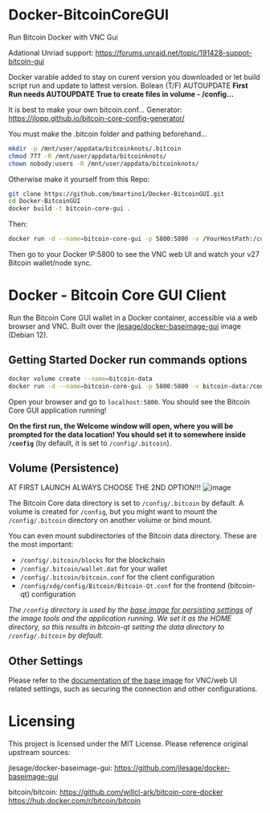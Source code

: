 # Docker-BitcoinCoreGUI
Run Bitcoin Docker with VNC Gui

Adational Unriad support: https://forums.unraid.net/topic/191428-suppot-bitcoin-gui

Docker varable added to stay on curent version you downloaded or let build script run and update to lattest version.
Bolean (T/F) AUTOUPDATE
**First Run needs AUTOUPDATE True to create files in volume - /config...**

It is best to make your own bitcoin.conf...
Generator: https://jlopp.github.io/bitcoin-core-config-generator/

You must make the .bitcoin folder and pathing beforehand...
```bash
mkdir -p /mnt/user/appdata/bitcoinknots/.bitcoin
chmod 777 -R /mnt/user/appdata/bitcoinknots/
chown nobody:users -R /mnt/user/appdata/bitcoinknots/
```

Otherwise make it yourself from this Repo:
```bash
git clone https://github.com/bmartino1/Docker-BitcoinGUI.git
cd Docker-BitcoinGUI
docker build -t bitcoin-core-gui .
```
Then:
```bash
docker run -d --name=bitcoin-core-gui -p 5800:5800 -v /YourHostPath:/config bitcoin-core-gui
```
Then go to your Docker IP:5800 to see the VNC web UI and watch your v27 Bitcoin wallet/node sync.

# Docker - Bitcoin Core GUI Client

Run the Bitcoin Core GUI wallet in a Docker container, accessible via a web browser and VNC. Built over the [jlesage/docker-baseimage-gui](https://github.com/jlesage/docker-baseimage-gui) image (Debian 12).

## Getting Started Docker run commands options

```bash
docker volume create --name=bitcoin-data
docker run -d --name=bitcoin-core-gui -p 5800:5800 -v bitcoin-data:/config bitcoin-core-gui
```

Open your browser and go to `localhost:5800`. You should see the Bitcoin Core GUI application running!

**On the first run, the Welcome window will open, where you will be prompted for the data location!
You should set it to somewhere inside `/config`** (by default, it is set to `/config/.bitcoin`).

## Volume (Persistence)

AT FIRST LAUNCH ALWAYS CHOOSE THE 2ND OPTION!!!
![image](https://github.com/user-attachments/assets/a20cc3ec-8af6-40a9-bb6a-cd9019157a87)


The Bitcoin Core data directory is set to `/config/.bitcoin` by default. A volume is created for `/config`,
but you might want to mount the `/config/.bitcoin` directory on another volume or bind mount.

You can even mount subdirectories of the Bitcoin data directory. These are the most important:
- `/config/.bitcoin/blocks` for the blockchain
- `/config/.bitcoin/wallet.dat` for your wallet
- `/config/.bitcoin/bitcoin.conf` for the client configuration
- `/config/xdg/config/Bitcoin/Bitcoin-Qt.conf` for the frontend (bitcoin-qt) configuration

_The `/config` directory is used by the [base image for persisting settings](https://github.com/jlesage/docker-baseimage-gui#config-directory)
of the image tools and the application running. We set it as the HOME directory, so this results in bitcoin-qt
setting the data directory to `/config/.bitcoin` by default._

## Other Settings

Please refer to the [documentation of the base image](https://github.com/jlesage/docker-baseimage-gui) for
VNC/web UI related settings, such as securing the connection and other configurations.

# Licensing

This project is licensed under the MIT License. Please reference original upstream sources:

jlesage/docker-baseimage-gui:
https://github.com/jlesage/docker-baseimage-gui

bitcoin/bitcoin:
https://github.com/willcl-ark/bitcoin-core-docker
https://hub.docker.com/r/bitcoin/bitcoin
